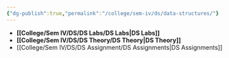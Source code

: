 ```yaml
---
{"dg-publish":true,"permalink":"/college/sem-iv/ds/data-structures/"}
---
```



- **[[College/Sem IV/DS/DS Labs/DS Labs\|DS Labs]]**
- **[[College/Sem IV/DS/DS Theory/DS Theory\|DS Theory]]**
- [[College/Sem IV/DS/DS Assignment/DS Assignments\|DS Assignments]]


